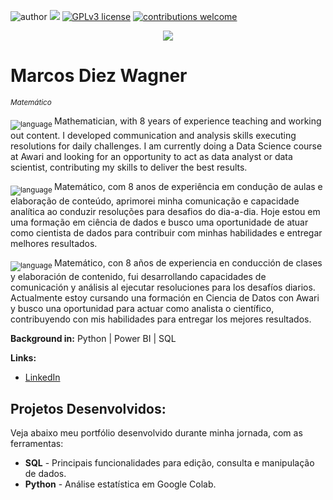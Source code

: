 ![author](https://img.shields.io/badge/author-marcosdiezw-red.svg) [![](https://img.shields.io/badge/python-3.7+-blue.svg)](https://www.python.org/downloads/release/python-365/) [![GPLv3 license](https://img.shields.io/badge/License-GPLv3-blue.svg)](http://perso.crans.org/besson/LICENSE.html) [![contributions welcome](https://img.shields.io/badge/contributions-welcome-brightgreen.svg?style=flat)](https://github.com/marcosdiezw/Data_Science_Projects/issues)

<p align="center">
  <img src="imagemds4.PNG" >
</p>

# Marcos Diez Wagner
<sub> *Matemático* </sub>

<sub>![language](https://img.shields.io/badge/EN-blue.svg) </sub>
Mathematician, with 8 years of experience teaching and working out content. I developed communication and analysis skills executing resolutions for daily challenges.
I am currently doing a Data Science course at Awari and looking for an opportunity to act as data analyst or data scientist, contributing my skills to deliver the best results. 

<sub> ![language](https://img.shields.io/badge/PT-green.svg) </sub>
Matemático, com 8 anos de experiência em condução de aulas e elaboração de conteúdo, aprimorei minha comunicação e capacidade analítica ao conduzir resoluções para desafios do dia-a-dia. Hoje estou em uma formação em ciência de dados e busco uma oportunidade de atuar como cientista de dados para contribuir com minhas habilidades e entregar melhores resultados.

<sub> ![language](https://img.shields.io/badge/ES-red.svg) </sub>
Matemático, con 8 años de experiencia en conducción de clases y elaboración de contenido, fui desarrollando capacidades de comunicación y análisis al ejecutar resoluciones para los desafíos diarios. 
Actualmente estoy cursando una formación en Ciencia de Datos con Awari y busco una oportunidad para actuar como analista o científico, contribuyendo con mis habilidades para entregar los mejores resultados.

**Background in:** Python |  Power BI | SQL

**Links:**
* [LinkedIn](https://www.linkedin.com/in/marcos-diez-wagner)

## Projetos Desenvolvidos:
Veja abaixo meu portfólio desenvolvido durante minha jornada, com as ferramentas:

* **SQL** - Principais funcionalidades para edição, consulta e manipulação de dados.
* **Python** - Análise estatística em Google Colab.
